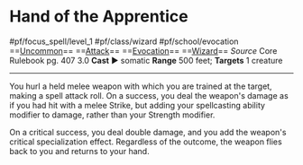 # Hand of the Apprentice
#pf/focus_spell/level_1 #pf/class/wizard #pf/school/evocation 
==[Uncommon](../../../Traits/Uncommon.md)== ==[Attack](../../../Traits/Attack.md)== ==[Evocation](../../../Traits/Evocation.md)== ==[Wizard](../../../Traits/Wizard.md)==
*Source* Core Rulebook pg. 407 3.0
**Cast** ► somatic
**Range** 500 feet; **Targets** 1 creature

---
You hurl a held melee weapon with which you are trained at the target, making a spell attack roll. On a success, you deal the weapon's damage as if you had hit with a melee Strike, but adding your spellcasting ability modifier to damage, rather than your Strength modifier.

On a critical success, you deal double damage, and you add the weapon's critical specialization effect. Regardless of the outcome, the weapon flies back to you and returns to your hand.